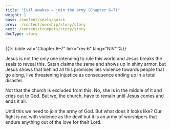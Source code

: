 ```yaml
---
title: "Evil awakes — join the army (Chapter 6–7)"
weight: 1
base: /content/seals/quick
prev:  /content/worship/story/story
next: /content/trumpets/story/story
docType: story
---
```


{{% bible val="Chapter 6–7" link="rev:6" lang="NIV" %}}

<a name="c33e"></a>
Jesus is not the only one intending to rule this world and Jesus breaks the seals to reveal this. Satan claims the same and shows up in shiny armor, but Jesus shows that behind all this promises lies violence towards people that go along, live threatening injustice as consequence ending up in a total disaster.

Not that the church is excluded from this. No, she is in the middle of it and cries out to God. But we, the church, have to remain until Jesus comes and ends it all.

Until this we need to join the army of God. But what does it looks like? Our fight is not with violence as the devil but it is an army of worshipers that endure anything out of the love for their Lord.

